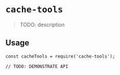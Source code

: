 # `cache-tools`

> TODO: description

## Usage

```
const cacheTools = require('cache-tools');

// TODO: DEMONSTRATE API
```
